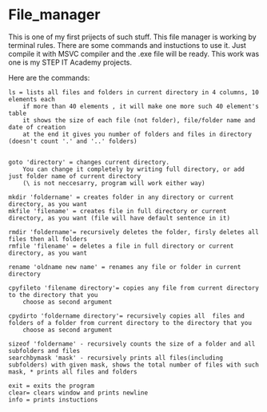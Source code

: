 # File_manager
This is one of my first prijects of such stuff.
This file manager is working by terminal rules. There are some commands and instuctions to use it. 
Just compile it with MSVC compiler and the .exe file will be ready.
This work was one is my STEP IT Academy projects.


Here are the commands:


	ls = lists all files and folders in current directory in 4 columns, 10 elements each
		if more than 40 elements , it will make one more such 40 element's table
		it shows the size of each file (not folder), file/folder name and date of creation
		at the end it gives you number of folders and files in directory (doesn't count '.' and '..' folders)


	goto 'directory' = changes current directory. 
		You can change it completely by writing full directory, or add just folder name of current directory
		(\ is not neccesarry, program will work either way)

	mkdir 'foldername' = creates folder in any directory or current directory, as you want
	mkfile 'filename' = creates file in full directory or current directory, as you want (file will have default sentence in it)

	rmdir 'foldername'= recursively deletes the folder, firsly deletes all files then all folders
	rmfile 'filename' = deletes a file in full directory or current directory, as you want

	rename 'oldname new name' = renames any file or folder in current directory

	cpyfileto 'filename directory'= copies any file from current directory to the directory that you
		choose as second argument

	cpydirto 'foldername directory'= recursively copies all  files and folders of a folder from current directory to the directory that you
		choose as second argument

	sizeof 'foldername' - recursively counts the size of a folder and all subfolders and files
	searchbymask 'mask' - recursively prints all files(including subfolders) with given mask, shows the total number of files with such mask, * prints all files and folders

	exit = exits the program
	clear= clears window and prints newline
	info = prints instuctions


